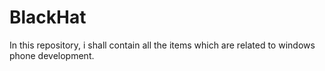 # BlackHat
In this repository, i shall contain all the items which are related to windows phone development.
